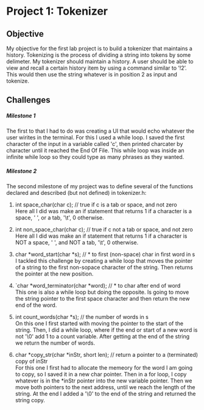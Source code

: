 Project 1: Tokenizer
====================
## Objective

My objective for the first lab project is to build a tokenizer that maintains a history. Tokenizing is the process of dividing a string into tokens by some delimeter. My tokenizer should maintain a history. A user should be able to view and recall a certain history item by using a command similar to ’!2’. This would then use the string whatever is in position 2 as input and tokenize.

## Challenges

##### Milestone 1
The first to that I had to do was creating a UI that would echo whatever the user wirites in the terminal. For this I used a while loop. I saved the first character of the input in a variable called 'c', then printed charcater by character until it reached the End Of File. This while loop was inside an infinite while loop so they could type as many phrases as they wanted. 

##### Milestone 2
The second milestone of my project was to define several of the functions declared and described (but not defined) in tokenizer.h:

1. int space_char(char c); // true if c is a tab or space, and not zero <br/>Here all I did was make an if statement that returns 1 if a character is a space, ' ', or a tab, '\t', 0 otherwise.
    
2. int non_space_char(char c); // true if c not a tab or space, and not zero <br/>Here all I did was make an if statement that returns 1 if a character is NOT a space, ' ', and NOT a tab, '\t', 0 otherwise.

3. char *word_start(char *s); // * to first (non-space) char in first word in s <br/>I tackled this challenge by creating a while loop that moves the pointer of a string to the first non-sopace character of the string. Then returns the pointer at the new position.

4. `char *word_terminator(char *word); // * to char after end of word <br/>This one is also a while loop but doing the opposite. Is going to move the string pointer to the first space character and then return the new end of the word.

5. int count_words(char *s); // the number of words in s <br/>On this one I first started with moving the pointer to the start of the string. Then, I did a while loop, where if the end or start of a new word is not '\0' add 1 to a count variable. After getting at the end of the string we return the number of words.

6. char *copy_str(char *inStr, short len); // return a pointer to a (terminated) copy of inStr <br/>For this one I first had to allocate the memeory for the word I am going to copy, so I saved it in a new char pointer. Then in a for loop, I copy whatever is in the *inStr pointer into the new variable pointer. Then we move both pointers to the next address, until we reach the length of the string. At the end I added a '\0' to the end of the string and returned the string copy.

